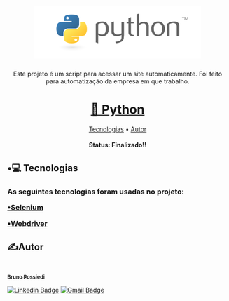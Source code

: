 <h1 align="center">
  <img alt="logo" title="Python" src="./image.png" width="380px" height="120px"/>
</h1>

<p align="center">Este projeto é um script para acessar um site automaticamente. Foi feito para automatização da empresa em que trabalho.</p>


<h1 align="center">
    <a href="https://www.python.org/">🔗 Python</a>
</h1>

<p align="center"🐍 Para este projeto foi utilizado somente o python e suas bibliotecas</p>

<p align="center">
 <a href="#tecnologias">Tecnologias</a> • 
 <a href="#autor">Autor</a>
</p>

<h4 align="center">
	Status: Finalizado!!
</h4>

<h2 id="tecnologias">•💻 Tecnologias</h2>
<h3> As seguintes tecnologias foram usadas no projeto:</p>
<p> 
  <a href="https://selenium-python.readthedocs.io/">•Selenium</a>
</p>
<p>
  <a href="https://selenium-python.readthedocs.io/">•Webdriver</a>
</p>

<h2 id="autor">✍Autor </h2>

<a href="https://github.com/brunooaps">
 <img style="border-radius: 50%;" src="https://avatars.githubusercontent.com/u/62190775?v=4" width="100px;" alt=""/>
 <br />
 <sub><b>Bruno Possiedi</b></sub></a> <a href="https://github.com/brunooaps"</a>
</br>

[![Linkedin Badge](https://img.shields.io/badge/-Bruno-blue?style=flat-square&logo=Linkedin&logoColor=white&link=https://www.linkedin.com/in/bruno-possiedi-9198421b3/)](www.linkedin.com/in/bruno-possiedi-9198421b3/) 
[![Gmail Badge](https://img.shields.io/badge/-brunooaps@gmail.com-c14438?style=flat-square&logo=Gmail&logoColor=white&link=mailto:brunooaps@gmail.com)](mailto:brunooaps@gmail.com)

